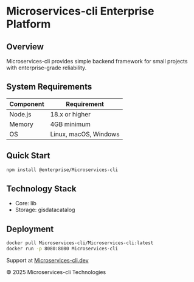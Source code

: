 # Microservices-cli Enterprise Platform

## Overview

Microservices-cli provides simple backend framework for small projects with enterprise-grade reliability.

## System Requirements

| Component | Requirement |
|-----------|-------------|
| Node.js | 18.x or higher |
| Memory | 4GB minimum |
| OS | Linux, macOS, Windows |

## Quick Start

```bash
npm install @enterprise/Microservices-cli
```

## Technology Stack

- Core: lib
- Storage: gisdatacatalog

## Deployment

```bash
docker pull Microservices-cli/Microservices-cli:latest
docker run -p 8080:8080 Microservices-cli
```

Support at [Microservices-cli.dev](https://Microservices-cli.dev)

© 2025 Microservices-cli Technologies
